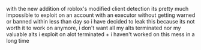 with the new addition of roblox's modified client detection its pretty much impossible to exploit on an account with an executor without getting warned or banned within less than day so i have decided to leak this because its not worth it to work on anymore, i don't want all my alts terminated nor my valuable alts i exploit on alot terminated + i haven't worked on this mess in a long time
